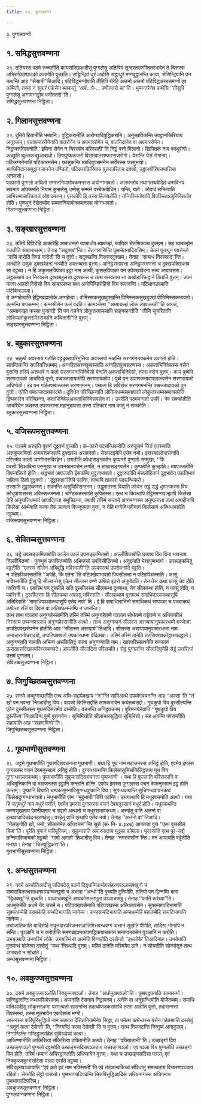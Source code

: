 ```yaml
---
title: ०३. पुग्गलवग्गो

---
```

३. पुग्गलवग्गो  


## १. समिद्धसुत्तवण्णना

२१. ततियस्स पठमे रुच्‍चतीति कायसक्खिआदीसु पुग्गलेसु अतिविय सुन्दरतरपणीततरभावेन ते चित्तस्स अभिरुचिउप्पादको कतमोति पुच्छति। सद्धिन्द्रियं धुरं अहोसि सद्धाधुरं मग्गवुट्ठानन्ति कत्वा, सेसिन्द्रियानि पन कथन्ति आह ‘‘सेसानी’’तिआदि। पटिविद्धमग्गोवाति तीहिपि थेरेहि अत्तनो अत्तनो पटिविद्धअरहत्तमग्गो एव कथितो, तस्मा न सुकरं एकंसेन ब्याकातुं ‘‘अयं…पे॰… पणीततरो चा’’ति। भुम्मन्तरेनेव कथेसि ‘‘तीसुपि पुग्गलेसु अग्गमग्गट्ठोव पणीततरो’’ति।  
समिद्धसुत्तवण्णना निट्ठिता।  


## २. गिलानसुत्तवण्णना

२२. दुतिये हितानीति भब्यानि। वुद्धिकरानीति आरोग्यादिवुद्धिकरानि। अनुच्छविकन्ति उपट्ठानकिरियाय अनुरूपम्। वातापमाररोगेनाति वातरोगेन च अपमाररोगेन च, वातनिदानेन वा अपमाररोगेन। निट्ठप्पत्तगिलानोति ‘‘इमिना रोगेन न चिरस्सेव मरिस्सती’’ति निट्ठं पत्तो गिलानो। खिपितकं नाम वमथुरोगो। कच्छूति थुल्‍लकच्छुआबाधो। तिणपुप्फकजरो विसमवातसम्फस्सजरोगो। येसन्ति येसं रोगानम्। पटिजग्गनेनाति पटिकारमत्तेन। फासुकन्ति ब्याधिवूपसमनेन सरीरस्स फासुभावो। ब्याधिनिदानसमुट्ठानजाननेन पण्डितो, पटिकारकिरियाय युत्तकारिताय दक्खो, उट्ठानवीरियसम्पत्तिया अनलसो।  
पदपरमो पुग्गलो कथितो सम्मत्तनियामोक्‍कमनस्स अयोग्गभावतो। अलभन्तोव तथागतप्पवेदितं धम्मविनयं सवनाय ओक्‍कमति नियामं कुसलेसु धम्मेसु सम्मत्तं पच्‍चेकबोधिम्। यन्ति, यतो। ओवादं लभित्वाति आभिसमाचारिकवत्तं ओवादमत्तम्। एत्तकोपि हि तस्स हितावहोति। तन्‍निस्सितोवाति विपञ्‍चितञ्‍ञुनिस्सितोव होति। पुनप्पुनं देसेतब्बोव सम्मत्तनियामोक्‍कमनस्स योग्गभावतो।  
गिलानसुत्तवण्णना निट्ठिता।  


## ३. सङ्खारसुत्तवण्णना

२३. ततिये विविधेहि आकारेहि आबाधनतो ब्याबाधोव ब्याबज्झं, कायिकं चेतसिकञ्‍च दुक्खम्। सह ब्याबज्झेन वत्ततीति सब्याबज्झम्। तेनाह ‘‘सदुक्ख’’न्ति। चेतनारासिन्ति पुब्बचेतनादिरासिम्। चेतनं पुनप्पुनं पवत्तेन्तो ‘‘रासिं करोति पिण्डं करोती’’ति च वुत्तो। सदुक्खन्ति निरन्तरदुक्खम्। तेनाह ‘‘साबाधं निरस्साद’’न्ति। अत्थीति उजुकं दुक्खवेदना नत्थीति अवत्तब्बत्ता वुत्तम्। अनिट्ठसभावत्ता अनिट्ठारम्मणत्ता च दुक्खपक्खिकाव सा दट्ठब्बा। न हि अकुसलविपाका इट्ठा नाम अत्थी, कुसलविपाका पन उपेक्खावेदना तत्थ अप्पावसरा। अट्ठकथायं पन निरयस्स दुक्खबहुलत्ता दुक्खस्स च तत्थ बलवताय सा अब्बोहारिकट्ठाने ठिताति वुत्तम्। उपमं कत्वा आहटो विसेसो विय सामञ्‍ञस्स यथा अयोपिण्डिरोहिनो विय रूपानन्ति। पटिभागउपमाति पटिबिम्बउपमा।  
ते अग्गहेत्वाति हेट्ठिमब्रह्मलोके अग्गहेत्वा। वोमिस्सकसुखदुक्खन्ति विमिस्सकसुखदुक्खं पीतिमिस्सकभावतो। कम्मन्ति पापकम्मम्। कम्मसीसेन फलं वदति। कामञ्‍चेत्थ ‘‘अब्याबज्झं लोकं उपपज्‍जती’’ति आगतं, ‘‘अब्याबज्झा फस्सा फुसन्ती’’ति पन वचनेन लोकुत्तरफस्सापि सङ्गय्हन्तीति ‘‘तीणि सुचरितानि लोकियलोकुत्तरमिस्सकानि कथितानी’’ति वुत्तम्।  
सङ्खारसुत्तवण्णना निट्ठिता।  


## ४. बहुकारसुत्तवण्णना

२४. चतुत्थे अवस्सयं गतोति वट्टदुक्खपरिमुत्तिया अवस्सयो मय्हन्ति सरणगमनक्‍कमेन उपगतो होति। सतन्तिकन्ति सपरियत्तिधम्मम्। अग्गहितसरणपुब्बस्साति अग्गहितपुब्बसरणस्स। अकताभिनिवेसस्स वसेन वुत्तन्ति तस्मिं अत्तभावे न कतो सरणगमनाभिनिवेसो येनाति अकताभिनिवेसो, तस्स वसेन वुत्तम्। कामं पुब्बेपि सरणदायको आचरियो वुत्तो, पब्बज्‍जादायकोपि सरणदायकोव। पुब्बे पन उपासकभावापादकवसेन सरणदायको अधिप्पेतो। इदं पन गहितपब्बज्‍जस्स सरणगमनम्। पब्बजा हि सविसेसं सरणगमनन्ति पब्बज्‍जादायको पुन वुत्तो। एतेति पब्बज्‍जादायकादयो। दुविधेन परिच्छिन्‍नाति लोकियधम्मसम्पापको लोकुत्तरधम्मसम्पापकोति द्विप्पकारेन परिच्छिन्‍ना, कताभिनिवेसअकताभिनिवेसवसेन वा। उपरीति पठममग्गतो उपरि। नेव सक्‍कोतीति आचरियेन कतस्स उपकारस्स महानुभावत्ता तस्स पतिकारं नाम कातुं न सक्‍कोति।  
बहुकारसुत्तवण्णना निट्ठिता।  


## ५. वजिरूपमसुत्तवण्णना

२५. पञ्‍चमे अरुइति पुराणं दुट्ठवणं वुच्‍चति। क-कारो पदसन्धिकरोति अरुकूपमं चित्तं एतस्साति अरुकूपमचित्तो अप्पमत्तकस्सपि दुक्खस्स असहनतो। सेसपदद्वयेपि एसेव नयो। इत्तरकालोभासेनाति परित्तमेव कालो ञाणोभासविरहेन। लगतीति कोधासङ्गवसेन कुप्पन्तो पुग्गलो सम्मुखा, ‘‘किं वदसी’’तिआदिना परम्मुखा च उपनय्हनवसेन लगति, न तण्हासङ्गवसेन। कुप्पतीति कुज्झति। ब्यापज्‍जतीति विपन्‍नचित्तो होति। थद्धभावं आपज्‍जति ईसकम्पि मुदुत्ताभावतो। दुट्ठारुकोति मंसलोहितानं दुट्ठभावेन पकतिभावं जहित्वा ठितो दुट्ठवणो। ‘‘दुट्ठारुता’’तिपि पठन्ति, तत्थापि ताकारो पदसन्धिकरो।  
तस्साति दुट्ठारुकस्स। सवनन्ति असुचिविसन्दनम्। उद्धुमातस्स वियाति कोधेन उद्धं उद्धं धुमातकस्स विय कोधूपायासस्स अविस्सज्‍जनतो। चण्डिकतस्साति कुपितस्स। एत्थ च किञ्‍चापि हेट्ठिममग्गवज्झापि किलेसा तेहि अनुप्पत्तिधम्मतं आपादितत्ता समुच्छिन्‍ना, तथापि तस्मिं सन्ताने अग्गमग्गस्स अनुप्पन्‍नत्ता तत्थ अप्पहीनापि किलेसा अत्थेवाति कत्वा तेसं ञाणानं विज्‍जूपमता वुत्ता, न तेहि मग्गेहि पहीनानं किलेसानं अत्थिभावतोति दट्ठब्बम्।  
वजिरूपमसुत्तवण्णना निट्ठिता।  


## ६. सेवितब्बसुत्तवण्णना

२६. छट्ठे उपसङ्कमितब्बोति कालेन कालं उपसङ्कमितब्बो। अल्‍लीयितब्बोति छायाय विय विना भावनाय निल्‍लीयितब्बो। पुनप्पुनं उपासितब्बोति अभिण्हसो उपनिसीदितब्बो। अनुद्दयाति मेत्तापुब्बभागो। उपसङ्कमितुं वट्टतीति ‘‘एतस्स सीलेन अभिवुद्धि भविस्सती’’ति उपकारत्थं उपसेवनादि वट्टति।  
न पटिहञ्‍ञिस्सतीति ‘‘अपेहि, किं एतेना’’ति पटिक्खेपाभावतो पियसीलत्ता न पटिहञ्‍ञिस्सति। फासु भविस्सतीति द्वीसु हि सीलवन्तेसु एकेन सीलस्स वण्णे कथिते इतरो अनुमोदति। तेन तेसं कथा फासु चेव होति पवत्तिनी च। एकस्मिं पन दुस्सीले सति दुस्सीलस्स सीलकथा दुक्‍कथा, नेव सीलकथा होति, न फासु होति, न पवत्तिनी। दुस्सीलस्स हि सीलकथा अफासु भविस्सति। सीलकथाय वुत्तमत्थं समाधिपञ्‍ञाकथासुपि अतिदिसति ‘‘समाधिपञ्‍ञाकथासुपि एसेव नयो’’ति। द्वे हि समाधिलाभिनो समाधिकथं सप्पञ्‍ञा च पञ्‍ञाकथं कथेन्ता रत्तिं वा दिवसं वा अतिक्‍कमन्तम्पि न जानन्ति।  
तत्थ तत्थ पञ्‍ञाय अनुग्गहेस्सामीति तस्मिं तस्मिं अनुग्गहेतब्बे पञ्‍ञाय सोधेतब्बे वड्ढेतब्बे च अधिकसीलं निस्साय उप्पन्‍नपञ्‍ञाय अनुग्गहेस्सामीति अत्थो। तञ्‍च अनुग्गण्हनं सीलस्स असप्पायानुपकारधम्मे वज्‍जेत्वा तप्पटिपक्खसेवनेन होतीति आह ‘‘सीलस्स असप्पाये’’तिआदि। सीलस्स असप्पायानुपकारधम्मा नाम अनाचारागोचरादयो, तप्पटिपक्खतो उपकारधम्मा वेदितब्बा। तस्मिं तस्मिं ठानेति तंतंसिक्खाकोट्ठासपदट्ठाने। अनुग्गण्हाति नामाति अभिन्‍नं असंकिलिट्ठं कत्वा अनुग्गण्हाति नाम। खारपरिस्सावनेति रजकानं ऊसखारादिखारपरिस्सावनपटे। हायतीति सीलादिना परिहायति। सेट्ठं पुग्गलन्ति सीलादिगुणेहि सेट्ठं उत्तरितरं उत्तमं पुग्गलम्।  
सेवितब्बसुत्तवण्णना निट्ठिता।  


## ७. जिगुच्छितब्बसुत्तवण्णना

२७. सत्तमे अब्भुग्गच्छतीति एत्थ अभि-सद्दापेक्खाय ‘‘न’’न्ति सामिअत्थे उपयोगवचनन्ति आह ‘‘अस्सा’’ति ‘‘तं खो पन भवन्त’’न्तिआदीसु विय। पापको कित्तिसद्दोति लामकभावेन कथेतब्बसद्दो। गूथकूपो विय दुस्सील्यन्ति एतेन दुस्सीलस्स गूथसदिसत्तमेव दस्सेति। वचनन्ति अनिट्ठवचनम्। पुरिमनयेनेवाति ‘‘गूथकूपो विय दुस्सील्य’’न्तिआदिना पुब्बे वुत्तनयेन। सुचिमित्तोति सीलाचारसुद्धिया सुचिमित्तो। सह अयन्ति पवत्तन्तीति सहायाति आह ‘‘सहगामिनो’’ति।  
जिगुच्छितब्बसुत्तवण्णना निट्ठिता।  


## ८. गूथभाणीसुत्तवण्णना

२८. अट्ठमे गूथभाणीति गूथसदिसवचनत्ता गूथभाणी। यथा हि गूथं नाम महाजनस्स अनिट्ठं होति, एवमेव इमस्स पुग्गलस्स वचनं देवमनुस्सानं अनिट्ठं होति। दुग्गन्धकथन्ति किलेसासुचिसंकिलिट्ठताय गूथं विय दुग्गन्धवायनकथम्। पुप्फभाणीति सुपुप्फसदिसवचनत्ता पुप्फभाणी । यथा हि फुल्‍लानि वस्सिकानि वा अधिमुत्तिकानि वा महाजनस्स इट्ठानि कन्तानि होन्ति, एवमेव इमस्स पुग्गलस्स वचनं देवमनुस्सानं इट्ठं होति कन्तम्। पुप्फानि वियाति चम्पकसुमनादिसुगन्धपुप्फानि विय। सुगन्धकथन्ति सुचिगन्धवायनकथं किलेसदुग्गन्धाभावतो। मधुभाणीति एत्थ ‘‘मुदुभाणी’’तिपि पठन्ति। उभयत्थापि हि मधुरवचनोति अत्थो। यथा हि चतुमधुरं नाम मधुरं पणीतं, एवमेव इमस्स पुग्गलस्स वचनं देवमनुस्सानं मधुरं होति। मधुरकथन्ति कण्णसुखताय पेमनीयताय च सद्दतो अत्थतो च मधुरसभावकथम्। अत्तहेतु वाति अत्तनो वा हत्थपादादिच्छेदनहरणहेतु। परहेतु वाति एत्थापि एसेव नयो। तेनाह ‘‘अत्तनो वा’’तिआदि।  
‘‘नेलङ्गोति खो, भन्ते, सीलानमेतं अधिवचन’’न्ति सुत्ते (सं॰ नि॰ ४.३४७) आगतत्ता वुत्तं ‘‘एत्थ वुत्तसीलं विया’’ति। पूरेति गुणानं पारिपूरियम्। सुकुमाराति अफरुसताय मुदुका कोमला। पुरस्साति एत्थ पुर-सद्दो तन्‍निवासिवाचको दट्ठब्बो ‘‘गामो आगतो’’तिआदीसु विय। तेनाह ‘‘नगरवासीन’’न्ति। मनं अप्पायति वड्ढेतीति मनापा। तेनाह ‘‘चित्तवुद्धिकरा’’ति।  
गूथभाणीसुत्तवण्णना निट्ठिता।  


## ९. अन्धसुत्तवण्णना

२९. नवमे अन्धोतिआदीसु पाळिपदेसु पठमो दिट्ठधम्मिकभोगसंहरणपञ्‍ञाचक्खुनो च सम्परायिकत्थसाधनपञ्‍ञाचक्खुनो च अभावा ‘‘अन्धो’’ति वुच्‍चति दुतियोपि, ततियो पन द्विन्‍नम्पि भावा ‘‘द्विचक्खू’’ति वुच्‍चति। पञ्‍ञाचक्खूति आयकोसल्‍लभूता पञ्‍ञाचक्खु। तेनाह ‘‘फातिं करेय्या’’ति। अधमुत्तमेति अधमे चेव उत्तमे च। पटिपक्खवसेनाति पटिपक्खस्स अत्थितावसेन। सुक्‍कसप्पटिभागाति सुक्‍कधम्मेहि पहायकेहि सप्पटिभागाति जानेय्य। कण्हसप्पटिभागाति कण्हधम्मेहि पहातब्बेहि सप्पटिभागाति जानेय्य।  
तथाजातिकाति यादिसेहि सपुत्तदारपरिजनसञातिमित्तबन्धवग्गं अत्तानं सुखेति पीणेति, तादिसा भोगापि न सन्ति। पुञ्‍ञानि च न करोतीति समणब्राह्मणकपणद्धिकयाचकानं सन्तप्पनवसेन पुञ्‍ञानि न करोति। उभयत्थाति उभयस्मिं लोके, उभयस्मिं वा अत्थेति विग्गहोति दस्सेन्तो ‘‘इधलोके’’तिआदिमाह। उभयेनाति वुत्तमत्थं योजेत्वा दस्सेतुं ‘‘कथ’’न्तिआदि वुत्तम्। यस्मिं ठानेति यस्मिंयेव ठाने। न सोचतीति सोकहेतूनं तत्थ अभावतो न सोचति।  
अन्धसुत्तवण्णना निट्ठिता।  


## १०. अवकुज्‍जसुत्तवण्णना

३०. दसमे अवकुज्‍जपञ्‍ञोति निक्‍कुज्‍जपञ्‍ञो। तेनाह ‘‘अधोमुखपञ्‍ञो’’ति। पुब्बपट्ठपनाति पठमारम्भो। सन्‍निट्ठानन्ति कथापरियोसानम्। अप्पनाति देसनाय निट्ठापनम्। अनेके वा अनुसन्धियोति योजेतब्बम्। समाधि वातिआदीसु लोकुत्तरधम्मा परमत्थतो सासनन्ति तदत्थोपादकसमाधि तस्स आदीति वुत्तो, तदासन्‍नत्ता विपस्सना, तस्स मूलभावेन एकदेसत्ता मग्गो।  
सासनस्स पारिपूरिसुद्धियो नाम सत्थारा देसितनियामेनेव सिद्धा, ता पनेत्थ कथेन्तस्स वसेन गहेतब्बाति दस्सेतुं ‘‘अनूनं कत्वा देसेन्ती’’ति, ‘‘निग्गण्ठिं कत्वा देसेन्ती’’ति च वुत्तम्। तत्थ निज्‍जटन्ति निग्गुम्बं अनाकुलम्। निग्गण्ठिन्ति गण्ठिट्ठानरहितं सुविञ्‍ञेय्यं कत्वा।  
आकिण्णानीति आकिरित्वा संकिरित्वा ठपितानीति अत्थो। तेनाह ‘‘पक्खित्तानी’’ति। उच्छङ्गो विय उच्छङ्गपञ्‍ञो पुग्गलो दट्ठब्बोति उच्छङ्गसदिसपञ्‍ञताय उच्छङ्गपञ्‍ञो। एवं पञ्‍ञा विय पुग्गलोपि उच्छङ्गो विय होति, तस्मिं धम्मानं अचिरट्ठानतोति अधिप्पायेन वुत्तम्। यथा च उच्छङ्गसदिसा पञ्‍ञा, एवं निक्‍कुज्‍जकुम्भसदिसा पञ्‍ञा एवाति दट्ठब्बा।  
संविदहनपञ्‍ञायाति ‘‘एवं कते इदं नाम भविस्सती’’ति एवं तंतंअत्थकिच्‍चं संविधातुं समत्थताय विचारणपञ्‍ञाय रहितो। सेय्योति सेट्ठो पासंसो। पुब्बभागपटिपदन्ति चित्तविसुद्धिआदिकं अरियमग्गस्स अधिगमाय पुब्बभागपटिपत्तिम्।  
अवकुज्‍जसुत्तवण्णना निट्ठिता।  
पुग्गलवग्गवण्णना निट्ठिता।  